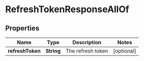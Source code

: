 

# RefreshTokenResponseAllOf


## Properties

| Name | Type | Description | Notes |
|------------ | ------------- | ------------- | -------------|
|**refreshToken** | **String** | The refresh token |  [optional] |



